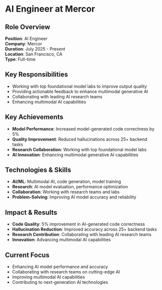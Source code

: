 # AI Engineer at Mercor

## Role Overview

**Position**: AI Engineer  
**Company**: Mercor  
**Duration**: July 2025 - Present  
**Location**: San Francisco, CA  
**Type**: Full-time

## Key Responsibilities

- Working with top foundational model labs to improve output quality
- Providing actionable feedback to enhance multimodal generative AI
- Collaborating with leading AI research teams
- Enhancing multimodal AI capabilities

## Key Achievements

- **Model Performance**: Increased model-generated code correctness by 5%
- **Quality Improvement**: Reduced hallucinations across 25+ backend tasks
- **Research Collaboration**: Working with top foundational model labs
- **AI Innovation**: Enhancing multimodal generative AI capabilities

## Technologies & Skills

- **AI/ML**: Multimodal AI, code generation, model training
- **Research**: AI model evaluation, performance optimization
- **Collaboration**: Working with research teams and labs
- **Problem-Solving**: Improving AI model accuracy and reliability

## Impact & Results

- **Code Quality**: 5% improvement in AI-generated code correctness
- **Hallucination Reduction**: Improved accuracy across 25+ backend tasks
- **Research Contribution**: Collaborating with leading AI research teams
- **Innovation**: Advancing multimodal AI capabilities

## Current Focus

- Enhancing AI model performance and accuracy
- Collaborating with research teams on cutting-edge AI
- Improving multimodal AI capabilities
- Contributing to next-generation AI technologies
